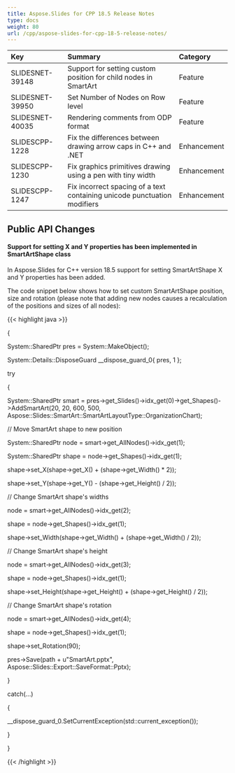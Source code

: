 ```yaml
---
title: Aspose.Slides for CPP 18.5 Release Notes
type: docs
weight: 80
url: /cpp/aspose-slides-for-cpp-18-5-release-notes/
---
```


|**Key**|**Summary**|**Category**|
| :- | :- | :- |
|SLIDESNET-39148|Support for setting custom position for child nodes in SmartArt|Feature|
|SLIDESNET-39950|Set Number of Nodes on Row level|Feature|
|SLIDESNET-40035|Rendering comments from ODP format|Feature|
|SLIDESCPP-1228|Fix the differences between drawing arrow caps in C++ and .NET|Enhancement|
|SLIDESCPP-1230|Fix graphics primitives drawing using a pen with tiny width|Enhancement|
|SLIDESCPP-1247|Fix incorrect spacing of a text containing unicode punctuation modifiers|Enhancement|
## **Public API Changes**

#### **Support for setting X and Y properties has been implemented in SmartArtShape class**
In Aspose.Slides for C++ version 18.5 support for setting SmartArtShape X and Y properties has been added.

The code snippet below shows how to set custom SmartArtShape position, size and rotation (please note that adding new nodes causes a recalculation of the positions and sizes of all nodes):

{{< highlight java >}}

 {

System::SharedPtr<Presentation> pres = System::MakeObject<Presentation>();

System::Details::DisposeGuard __dispose_guard_0{ pres, 1 };

try

{

System::SharedPtr<ISmartArt> smart = pres->get_Slides()->idx_get(0)->get_Shapes()->AddSmartArt(20, 20, 600, 500, Aspose::Slides::SmartArt::SmartArtLayoutType::OrganizationChart);

// Move SmartArt shape to new position

System::SharedPtr<ISmartArtNode> node = smart->get_AllNodes()->idx_get(1);

System::SharedPtr<ISmartArtShape> shape = node->get_Shapes()->idx_get(1);

shape->set_X(shape->get_X() + (shape->get_Width() * 2));

shape->set_Y(shape->get_Y() - (shape->get_Height() / 2));

// Change SmartArt shape's widths

node = smart->get_AllNodes()->idx_get(2);

shape = node->get_Shapes()->idx_get(1);

shape->set_Width(shape->get_Width() + (shape->get_Width() / 2));

// Change SmartArt shape's height

node = smart->get_AllNodes()->idx_get(3);

shape = node->get_Shapes()->idx_get(1);

shape->set_Height(shape->get_Height() + (shape->get_Height() / 2));

// Change SmartArt shape's rotation

node = smart->get_AllNodes()->idx_get(4);

shape = node->get_Shapes()->idx_get(1);

shape->set_Rotation(90);

pres->Save(path + u"SmartArt.pptx", Aspose::Slides::Export::SaveFormat::Pptx);

}

catch(...)

{

__dispose_guard_0.SetCurrentException(std::current_exception());

}

}

{{< /highlight >}}
